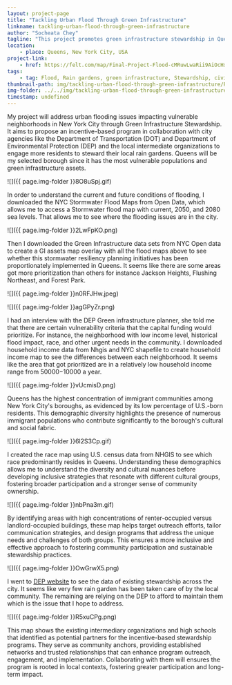 ```yaml
---
layout: project-page
title: "Tackling Urban Flood Through Green Infrastructure"
linkname: tackling-urban-flood-through-green-infrastructure
author: "Socheata Chey"
tagline: "This project promotes green infrastructure stewardship in Queens via incentive-based programs and local collaboration."
location:
    - place: Queens, New York City, USA
project-link:
    - href: https://felt.com/map/Final-Project-Flood-cMRuwLwaRii9AiOcHxj3ssD?loc=40.7078,-73.8394,10.75z&share=1
tags:
    - tag: Flood, Rain gardens, green infrastructure, Stewardship, civic engagement
thumbnail-path: img/tackling-urban-flood-through-green-infrastructure/PCZQzdO.jpeg
img-folder: ../../img/tackling-urban-flood-through-green-infrastructure/
timestamp: undefined
---
```

My project will address urban flooding issues impacting vulnerable neighborhoods in New York City through Green Infrastructure Stewardship. It aims to propose an incentive-based program in collaboration with city agencies like the Department of Transportation (DOT) and Department of Environmental Protection (DEP) and the local intermediate organizations to engage more residents to steward their local rain gardens. Queens will be my selected borough since it has the most vulnerable populations and green infrastructure assets.

![]({{ page.img-folder }}8O8uSpj.gif)

In order to understand the current and future conditions of flooding, I downloaded the NYC Stormwater Flood Maps from Open Data, which allows me to access a Stormwater flood map with current, 2050, and 2080 sea levels. That allows me to see where the flooding issues are in the city.

![]({{ page.img-folder }}2LwFpKO.png)

Then I downloaded the Green Infrastructure data sets from NYC Open data to create a GI assets map overlay with all the flood maps above to see whether this stormwater resiliency planning initiatives has been proportionately implemented in Queens. It seems like there are some areas got more prioritization than others for instance Jackson Heights, Flushing Northeast, and Forest Park.

![]({{ page.img-folder }}n0RFJHw.jpeg)

![]({{ page.img-folder }}agGPyZr.png)

I had an interview with the DEP Green infrastructure planner, she told me that there are certain vulnerability criteria that the capital funding would prioritize. For instance, the neighborhood with low income level, historical flood impact, race, and other urgent needs in the community. I downloaded household income data from Nhgis and NYC shapefile to create household income map to see the differences between each neighborhood. It seems like the area that got prioritized are in a relatively low household income range from $50000-$10000 a year.

![]({{ page.img-folder }}vUcmisD.png)

Queens has the highest concentration of immigrant communities among New York City's boroughs, as evidenced by its low percentage of U.S.-born residents. This demographic diversity highlights the presence of numerous immigrant populations who contribute significantly to the borough's cultural and social fabric.

![]({{ page.img-folder }}6l2S3Cp.gif)

I created the race map using U.S. census data from NHGIS to see which race predominantly resides in Queens. Understanding these demographics allows me to understand the diversity and cultural nuances before developing inclusive strategies that resonate with different cultural groups, fostering broader participation and a stronger sense of community ownership.

![]({{ page.img-folder }}nbPna3m.gif)

By identifying areas with high concentrations of renter-occupied versus landlord-occupied buildings, these map helps target outreach efforts, tailor communication strategies, and design programs that address the unique needs and challenges of both groups. This ensures a more inclusive and effective approach to fostering community participation and sustainable stewardship practices.

![]({{ page.img-folder }}OwGrwX5.png)

I went to [DEP website](
https://nycdep.maps.arcgis.com/apps/webappviewer/index.html?id=108b0be0cbf246ad85fbb4e2c4fdbcb1) to see the data of existing stewardship across the city. It seems like very few rain garden has been taken care of by the local community. The remaining are relying on the DEP to afford to maintain them which is the issue that I hope to address. 

![]({{ page.img-folder }}R5xuCPg.png)

This map shows the existing intermediary organizations and high schools that identified as potential partners for the incentive-based stewardship programs. They serve as community anchors, providing established networks and trusted relationships that can enhance program outreach, engagement, and implementation. Collaborating with them will ensures the program is rooted in local contexts, fostering greater participation and long-term impact.